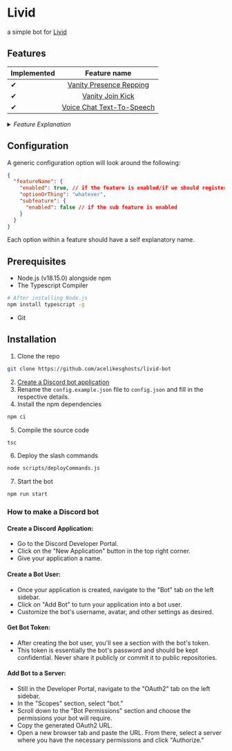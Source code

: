 # Livid

a simple bot for [Livid](discord.gg/livid)

## Features

| Implemented |                    Feature name                     |
| ----------- | :-------------------------------------------------: |
| ✔           | [Vanity Presence Repping](#vanity-presecne-repping) |
| ✔           |        [Vanity Join Kick](#vanity-join-kick)        |
| ✔           |          [Voice Chat Text-To-Speech](#tts)          |

<details>
  <summary><i>Feature Explanation</i></summary>

  <details id="vanity-presecne-repping">
    <summary>Vanity Presence Repping</summary>

    Gives a role if someone includes the vanity link within their custom status.

  </details>

  <details id="vanity-join-kick">
    <summary>Vanity Join Kick</summary>

    Detects if someone joins through a vanity link, and kicks them.
    Has an option for a log channel.

  </details>

  <details id="tts">
    <summary>Voice Chat Text-To-Speech</summary>

    Takes incoming messages within a voice channel's text area, and reads them out using Google's text to speech API.

  </details>
</details>

## Configuration

A generic configuration option will look around the following:

```json
{
  "featureName": {
    "enabled": true, // if the feature is enabled/if we should register it
    "optionOrThing": "whatever",
    "subfeature": {
      "enabled": false // if the sub feature is enabled
    }
  }
}
```

Each option within a feature should have a self explanatory name.

## Prerequisites

- Node.js (v18.15.0) alongside npm
- The Typescript Compiler

```sh
# After installing Node.js
npm install typescript -g
```

- Git

## Installation

1. Clone the repo

```sh
git clone https://github.com/acelikesghosts/livid-bot
```

2. [Create a Discord bot application](#how-to-make-a-discord-bot)
3. Rename the `config.example.json` file to `config.json` and fill in the respective details.
4. Install the npm dependencies

```sh
npm ci
```

5. Compile the source code

```sh
tsc
```

6. Deploy the slash commands

```sh
node scripts/deployCommands.js
```

7. Start the bot

```sh
npm run start
```

### How to make a Discord bot

#### Create a Discord Application:

- Go to the Discord Developer Portal.
- Click on the "New Application" button in the top right corner.
- Give your application a name.

#### Create a Bot User:

- Once your application is created, navigate to the "Bot" tab on the left sidebar.
- Click on "Add Bot" to turn your application into a bot user.
- Customize the bot's username, avatar, and other settings as desired.

#### Get Bot Token:

- After creating the bot user, you'll see a section with the bot's token.
- This token is essentially the bot's password and should be kept confidential. Never share it publicly or commit it to public repositories.

#### Add Bot to a Server:

- Still in the Developer Portal, navigate to the "OAuth2" tab on the left sidebar.
- In the "Scopes" section, select "bot."
- Scroll down to the "Bot Permissions" section and choose the permissions your bot will require.
- Copy the generated OAuth2 URL.
- Open a new browser tab and paste the URL. From there, select a server where you have the necessary permissions and click "Authorize."
